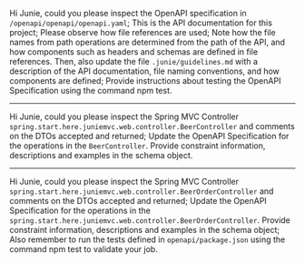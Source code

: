Hi Junie, could you please inspect the OpenAPI specification in `/openapi/openapi/openapi.yaml`;
This is the API documentation for this project;
Please observe how file references are used;
Note how the file names from path operations are determined from the path of the API,
and how components such as headers and schemas are defined in file references.
Then, also update the file `.junie/guidelines.md` with a description of the API documentation,
file naming conventions, and how components are defined;
Provide instructions about testing the OpenAPI Specification using the command npm test.

--- 

Hi Junie, could you please inspect the Spring MVC Controller `spring.start.here.juniemvc.web.controller.BeerController` and comments on the DTOs accepted and returned;
Update the OpenAPI Specification for the operations in the `BeerController`.
Provide constraint information, descriptions and examples in the schema object.

--- 

Hi Junie, could you please inspect the Spring MVC Controller `spring.start.here.juniemvc.web.controller.BeerOrderController` and comments on the DTOs accepted and returned;
Update the OpenAPI Specification for the operations in the `spring.start.here.juniemvc.web.controller.BeerOrderController`.
Provide constraint information, descriptions and examples in the schema object;
Also remember to run the tests defined in `openapi/package.json` using the command npm test to validate your job.

